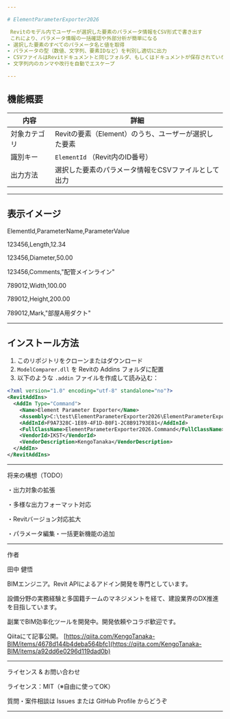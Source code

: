 ```yaml
---

# ElementParameterExporter2026

 Revitのモデル内でユーザーが選択した要素のパラメータ情報をCSV形式で書き出す 
 これにより、パラメータ情報の一括確認や外部分析が簡単になる
- 選択した要素のすべてのパラメータ名と値を取得
- パラメータの型（数値、文字列、要素IDなど）を判別し適切に出力
- CSVファイルはRevitドキュメントと同じフォルダ、もしくはドキュメントが保存されていない場合はデスクトップに保存
- 文字列内のカンマや改行を自動でエスケープ

---
```


##  機能概要

| 内容       | 詳細                                   |
|------------|--------------------------------------|
| 対象カテゴリ | Revitの要素（Element）のうち、ユーザーが選択した要素       |
| 識別キー   | `ElementId` （Revit内のID番号）                     |
| 出力方法   | 選択した要素のパラメータ情報をCSVファイルとして出力          |

---

##  表示イメージ

ElementId,ParameterName,ParameterValue

123456,Length,12.34

123456,Diameter,50.00

123456,Comments,"配管メインライン"

789012,Width,100.00

789012,Height,200.00

789012,Mark,"部屋A用ダクト"



---

##  インストール方法

1. このリポジトリをクローンまたはダウンロード  
2. `ModelComparer.dll` を Revitの Addins フォルダに配置  
3. 以下のような `.addin` ファイルを作成して読み込む：

```xml
<?xml version="1.0" encoding="utf-8" standalone="no"?>
<RevitAddIns>
  <AddIn Type="Command">
    <Name>Element Parameter Exporter</Name>
    <Assembly>C:\test\ElementParameterExporter2026\ElementParameterExporter2026\bin\Debug\ElementParameterExporter2026.dll</Assembly>
    <AddInId>F9A7328C-1E89-4F1D-B0F1-2C8B91793E81</AddInId>
    <FullClassName>ElementParameterExporter2026.Command</FullClassName>
    <VendorId>IKST</VendorId>
    <VendorDescription>KengoTanaka</VendorDescription>
  </AddIn>
</RevitAddIns>
```

---

 将来の構想（TODO）

・出力対象の拡張

・多様な出力フォーマット対応

・Revitバージョン対応拡大

・パラメータ編集・一括更新機能の追加

---

 作者

田中 健悟

 BIMエンジニア。Revit APIによるアドイン開発を専門としています。
 
 設備分野の実務経験と多国籍チームのマネジメントを経て、建設業界のDX推進を目指しています。
 
 副業でBIM効率化ツールを開発中。開発依頼やコラボ歓迎です。

 Qiitaにて記事公開。
 [https://qiita.com/KengoTanaka-BIM/items/4678d144b4deba564bfc](https://qiita.com/KengoTanaka-BIM/items/a92dd6e0296d119dad0b)

---

 ライセンス & お問い合わせ

ライセンス：MIT（※自由に使ってOK）

質問・案件相談は Issues または GitHub Profile からどうぞ

---

